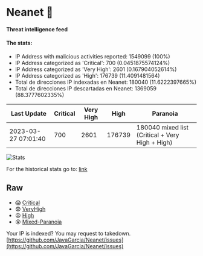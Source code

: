 # Neanet :hocho:
#### Threat intelligence feed
#### The stats:

- IP Address with malicious activities reported: 1549099 (100%)
- IP Address categorized as 'Critical':  700 (0.0451875574124%)
- IP Address categorized as 'Very High':  2601 (0.167904052614%)
- IP Address categorized as 'High':  176739 (11.4091481564)
- Total de direcciones IP indexadas en Neanet:  180040 (11.6222397665%)
- Total de direcciones IP descartadas en Neanet:  1369059 (88.3777602335%)

| Last Update | Critical | Very High | High | Paranoia |
| --- | --- | --- | --- | --- |
| 2023-03-27 07:01:40 | 700 | 2601 | 176739 | 180040 mixed list (Critical + Very High + High)|

![Stats](https://docs.google.com/spreadsheets/d/e/2PACX-1vSnaNMIXVabIpDJjufMlzH7poXnshF3mgd8Is1g9ytUEzVsP5my4Trn8f-xkoLLQ38xpL3HtmUexLo6/pubchart?oid=501124687&format=image)

For the historical stats go to: [link](/stats.csv)
## Raw
- :scream: [Critical](https://raw.githubusercontent.com/JavaGarcia/Neanet/master/blacklists/neanet_critical.txt)
- :fearful: [VeryHigh](https://raw.githubusercontent.com/JavaGarcia/Neanet/master/blacklists/neanet_veryHigh.txtt)
- :frowning: [High](https://raw.githubusercontent.com/JavaGarcia/Neanet/master/blacklists/neanet_high.txt)
- :dizzy_face: [Mixed-Paranoia](https://raw.githubusercontent.com/JavaGarcia/Neanet/master/blacklists/neanet_all.txt)


Your IP is indexed? You may request to takedown. [https://github.com/JavaGarcia/Neanet/issues](https://github.com/JavaGarcia/Neanet/issues)










































































































































































































































































































































































































































































































































































































































































































































































































































































































































































































































































































































































































































































































































































































































































































































































































































































































































































































































































































































































































































































































































































































































































































































































































































































































































































































































































































































































































































































































































































































































































































































































































































































































































































































































































































































































































































































































































































































































































































































































































































































































































































































































































































































































































































































































































































































































































































































































































































































































































































































































































































































































































































































































































































































































































































































































































































































































































































































































































































































































































































































































































































































































































































































































































































































































































































































































































































































































































































































































































































































































































































































































































































































































































































































































































































































































































































































































































































































































































































































































































































































































































































































































































































































































































































































































































































































































































































































































































































































































































































































































































































































































































































































































































































































































































































































































































































































































































































































































































































































































































































































































































































































































































































































































